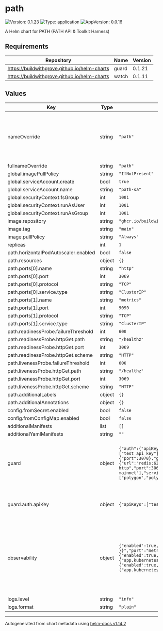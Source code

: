 # path

![Version: 0.1.23](https://img.shields.io/badge/Version-0.1.23-informational?style=flat-square) ![Type: application](https://img.shields.io/badge/Type-application-informational?style=flat-square) ![AppVersion: 0.0.16](https://img.shields.io/badge/AppVersion-0.0.16-informational?style=flat-square)

A Helm chart for PATH (PATH API & Toolkit Harness)

## Requirements

| Repository                                   | Name  | Version |
| -------------------------------------------- | ----- | ------- |
| https://buildwithgrove.github.io/helm-charts | guard | 0.1.21  |
| https://buildwithgrove.github.io/helm-charts | watch | 0.1.11  |

## Values

| Key                                  | Type   | Default                                                                                                                                                                                                                                                                                                                                                                                                                                                                                                                                                                                                                                                                                                                             | Description                                                                                                  |
| ------------------------------------ | ------ | ----------------------------------------------------------------------------------------------------------------------------------------------------------------------------------------------------------------------------------------------------------------------------------------------------------------------------------------------------------------------------------------------------------------------------------------------------------------------------------------------------------------------------------------------------------------------------------------------------------------------------------------------------------------------------------------------------------------------------------- | ------------------------------------------------------------------------------------------------------------ |
| nameOverride                         | string | `"path"`                                                                                                                                                                                                                                                                                                                                                                                                                                                                                                                                                                                                                                                                                                                            | --------------------------------------------------------------------                                         |
| fullnameOverride                     | string | `"path"`                                                                                                                                                                                                                                                                                                                                                                                                                                                                                                                                                                                                                                                                                                                            |                                                                                                              |
| global.imagePullPolicy               | string | `"IfNotPresent"`                                                                                                                                                                                                                                                                                                                                                                                                                                                                                                                                                                                                                                                                                                                    |                                                                                                              |
| global.serviceAccount.create         | bool   | `true`                                                                                                                                                                                                                                                                                                                                                                                                                                                                                                                                                                                                                                                                                                                              |                                                                                                              |
| global.serviceAccount.name           | string | `"path-sa"`                                                                                                                                                                                                                                                                                                                                                                                                                                                                                                                                                                                                                                                                                                                         |                                                                                                              |
| global.securityContext.fsGroup       | int    | `1001`                                                                                                                                                                                                                                                                                                                                                                                                                                                                                                                                                                                                                                                                                                                              |                                                                                                              |
| global.securityContext.runAsUser     | int    | `1001`                                                                                                                                                                                                                                                                                                                                                                                                                                                                                                                                                                                                                                                                                                                              |                                                                                                              |
| global.securityContext.runAsGroup    | int    | `1001`                                                                                                                                                                                                                                                                                                                                                                                                                                                                                                                                                                                                                                                                                                                              |                                                                                                              |
| image.repository                     | string | `"ghcr.io/buildwithgrove/path"`                                                                                                                                                                                                                                                                                                                                                                                                                                                                                                                                                                                                                                                                                                     |                                                                                                              |
| image.tag                            | string | `"main"`                                                                                                                                                                                                                                                                                                                                                                                                                                                                                                                                                                                                                                                                                                                            |                                                                                                              |
| image.pullPolicy                     | string | `"Always"`                                                                                                                                                                                                                                                                                                                                                                                                                                                                                                                                                                                                                                                                                                                          |                                                                                                              |
| replicas                             | int    | `1`                                                                                                                                                                                                                                                                                                                                                                                                                                                                                                                                                                                                                                                                                                                                 |                                                                                                              |
| path.horizontalPodAutoscaler.enabled | bool   | `false`                                                                                                                                                                                                                                                                                                                                                                                                                                                                                                                                                                                                                                                                                                                             |                                                                                                              |
| path.resources                       | object | `{}`                                                                                                                                                                                                                                                                                                                                                                                                                                                                                                                                                                                                                                                                                                                                |                                                                                                              |
| path.ports[0].name                   | string | `"http"`                                                                                                                                                                                                                                                                                                                                                                                                                                                                                                                                                                                                                                                                                                                            |                                                                                                              |
| path.ports[0].port                   | int    | `3069`                                                                                                                                                                                                                                                                                                                                                                                                                                                                                                                                                                                                                                                                                                                              |                                                                                                              |
| path.ports[0].protocol               | string | `"TCP"`                                                                                                                                                                                                                                                                                                                                                                                                                                                                                                                                                                                                                                                                                                                             |                                                                                                              |
| path.ports[0].service.type           | string | `"ClusterIP"`                                                                                                                                                                                                                                                                                                                                                                                                                                                                                                                                                                                                                                                                                                                       |                                                                                                              |
| path.ports[1].name                   | string | `"metrics"`                                                                                                                                                                                                                                                                                                                                                                                                                                                                                                                                                                                                                                                                                                                         |                                                                                                              |
| path.ports[1].port                   | int    | `9090`                                                                                                                                                                                                                                                                                                                                                                                                                                                                                                                                                                                                                                                                                                                              |                                                                                                              |
| path.ports[1].protocol               | string | `"TCP"`                                                                                                                                                                                                                                                                                                                                                                                                                                                                                                                                                                                                                                                                                                                             |                                                                                                              |
| path.ports[1].service.type           | string | `"ClusterIP"`                                                                                                                                                                                                                                                                                                                                                                                                                                                                                                                                                                                                                                                                                                                       |                                                                                                              |
| path.readinessProbe.failureThreshold | int    | `600`                                                                                                                                                                                                                                                                                                                                                                                                                                                                                                                                                                                                                                                                                                                               |                                                                                                              |
| path.readinessProbe.httpGet.path     | string | `"/healthz"`                                                                                                                                                                                                                                                                                                                                                                                                                                                                                                                                                                                                                                                                                                                        |                                                                                                              |
| path.readinessProbe.httpGet.port     | int    | `3069`                                                                                                                                                                                                                                                                                                                                                                                                                                                                                                                                                                                                                                                                                                                              |                                                                                                              |
| path.readinessProbe.httpGet.scheme   | string | `"HTTP"`                                                                                                                                                                                                                                                                                                                                                                                                                                                                                                                                                                                                                                                                                                                            |                                                                                                              |
| path.livenessProbe.failureThreshold  | int    | `600`                                                                                                                                                                                                                                                                                                                                                                                                                                                                                                                                                                                                                                                                                                                               |                                                                                                              |
| path.livenessProbe.httpGet.path      | string | `"/healthz"`                                                                                                                                                                                                                                                                                                                                                                                                                                                                                                                                                                                                                                                                                                                        |                                                                                                              |
| path.livenessProbe.httpGet.port      | int    | `3069`                                                                                                                                                                                                                                                                                                                                                                                                                                                                                                                                                                                                                                                                                                                              |                                                                                                              |
| path.livenessProbe.httpGet.scheme    | string | `"HTTP"`                                                                                                                                                                                                                                                                                                                                                                                                                                                                                                                                                                                                                                                                                                                            |                                                                                                              |
| path.additionalLabels                | object | `{}`                                                                                                                                                                                                                                                                                                                                                                                                                                                                                                                                                                                                                                                                                                                                |                                                                                                              |
| path.additionalAnnotations           | object | `{}`                                                                                                                                                                                                                                                                                                                                                                                                                                                                                                                                                                                                                                                                                                                                |                                                                                                              |
| config.fromSecret.enabled            | bool   | `false`                                                                                                                                                                                                                                                                                                                                                                                                                                                                                                                                                                                                                                                                                                                             |                                                                                                              |
| config.fromConfigMap.enabled         | bool   | `false`                                                                                                                                                                                                                                                                                                                                                                                                                                                                                                                                                                                                                                                                                                                             |                                                                                                              |
| additionalManifests                  | list   | `[]`                                                                                                                                                                                                                                                                                                                                                                                                                                                                                                                                                                                                                                                                                                                                |                                                                                                              |
| additionalYamlManifests              | string | `""`                                                                                                                                                                                                                                                                                                                                                                                                                                                                                                                                                                                                                                                                                                                                |                                                                                                              |
| guard                                | object | `{"auth":{"apiKey":{"apiKeys":["test_api_key"],"enabled":true,"headerKey":"authorization"}},"domain":"localhost","enabled":true,"fullnameOverride":"guard","gateway":{"port":3070},"gateway-helm":{"config":{"envoyGateway":{"rateLimit":{"backend":{"redis":{"url":"redis:6379"},"type":"Redis"}}}}},"global":{"shannonPort":3000,"shannonServiceName":"middleware-http","port":3069,"serviceName":"path-http"},"services":[{"serviceId":"anvil"},{"aliases":["eth","eth-mainnet"],"serviceId":"F00C","trafficSplitting":{"enabled":false,"weights":{"middleware":50,"path":50}}},{"aliases":["polygon","polygon-mainnet"],"serviceId":"F021","trafficSplitting":{"enabled":false,"weights":{"middleware":50,"path":50}}}]}` | --------------------------------------------------------------------                                         |
| guard.auth.apiKey                    | object | `{"apiKeys":["test_api_key"],"enabled":true,"headerKey":"authorization"}`                                                                                                                                                                                                                                                                                                                                                                                                                                                                                                                                                                                                                                                           | Configuration for the API key authorization flow.                                                            |
| observability                        | object | `{"enabled":true,"watch":{"appServiceDetails":{"name":"{{ .Release.Name }}-metrics","namespace":"{{ .Release.Namespace }}","port":"metrics"},"dashboards":{"guard":{"enabled":false},"namespace":"monitoring","path":{"enabled":true,"folderName":"PATH"}},"externalMonitoring":{"grafanaNamespace":"monitoring","prometheusSelectorLabels":{"app.kubernetes.io/part-of":"watch-monitoring"}},"serviceMonitors":{"guard":{"enabled":false},"namespace":"monitoring","path":{"enabled":true,"endpoints":[{"interval":"15s","path":"/metrics","port":"metrics"}],"selector":{"matchLabels":{"app.kubernetes.io/name":"path"}}}}}}`                                                                                                    | -------------------------------------------------------------------- Integrated Observability Stack (WATCH): |
| logs.level                           | string | `"info"`                                                                                                                                                                                                                                                                                                                                                                                                                                                                                                                                                                                                                                                                                                                            |                                                                                                              |
| logs.format                          | string | `"plain"`                                                                                                                                                                                                                                                                                                                                                                                                                                                                                                                                                                                                                                                                                                                           |                                                                                                              |

---

Autogenerated from chart metadata using [helm-docs v1.14.2](https://github.com/norwoodj/helm-docs/releases/v1.14.2)
